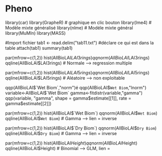 # Pheno

library(car)
library(GrapheR) # graphique en clic bouton
library(lme4) # Modèle mixte généralisé
library(nlme) # Modéle mixte général
library(MuMIn)
library(MASS)

#Import fichier
tab1 <- read.delim("tab11.txt")
#déclare ce qui est dans la table
attach(tab1)
summary(tab1)

par(mfrow=c(1,2))
hist(AllBioLAI$LAI3rings)   
qqnorm(AllBioLAI$LAI3rings) 
qqline(AllBioLAI$LAI3rings) # Normale --> regression multiple

par(mfrow=c(1,2))
hist(AllBioLAI$LAI5rings)   
qqnorm(AllBioLAI$LAI5rings) 
qqline(AllBioLAI$LAI5rings) # Aléatoire --> non exploitable

qqp(AllBioLAI$`Wet Biom`,"norm")é
qqp(AllBioLAI$`Wet Biom`,"lnorm")
variable<-AllBioLAI$`Wet Biom`
gamma<-fitdistr(variable,"gamma")
qqp(variable, "gamma", shape = gamma$estimate[[1]], rate = gamma$estimate[[2]])


par(mfrow=c(1,2))
hist(AllBioLAI$`Wet Biom`)   
qqnorm(AllBioLAI$`Wet Biom`) 
qqline(AllBioLAI$`Wet Biom`) # Gamma --> lien = inverse

par(mfrow=c(1,2))
hist(AllBioLAI$`Dry Biom`)   
qqnorm(AllBioLAI$`Dry Biom`) 
qqline(AllBioLAI$`Dry Biom`) # Gamma --> lien = inverse

par(mfrow=c(1,2))
hist(AllBioLAI$Height)   
qqnorm(AllBioLAI$Height) 
qqline(AllBioLAI$Height) # Binomial --> GLM, lien = 

